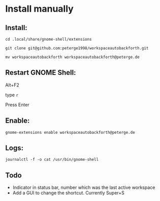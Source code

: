 # Install manually

## Install:

`cd .local/share/gnome-shell/extensions`

`git clone git@github.com:peterge1998/workspaceautobackforth.git`

`mv workspaceautobackforth workspaceautobackforth@peterge.de`

## Restart GNOME Shell:

Alt+F2

type `r`

Press Enter

## Enable:

`gnome-extensions enable workspaceautobackforth@peterge.de`

## Logs:

`journalctl -f -o cat /usr/bin/gnome-shell`

## Todo
- Indicator in status bar, number which was the last active workspace
- Add a GUI to change the shortcut. Currently Super+S
